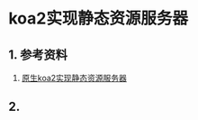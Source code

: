 # koa2实现静态资源服务器

## 1. 参考资料

1. [原生koa2实现静态资源服务器](https://chenshenhai.github.io/koa2-note/note/static/server.html)

## 2. 